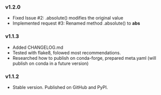### v1.2.0

- Fixed Issue #2: .absolute() modifies the original value
- Implemented request #3: Renamed method .absolute() to __abs__

### v1.1.3

- Added CHANGELOG.md
- Tested with flake8, folowed most recommendations.
- Researched how to publish on conda-forge, prepared meta.yaml
    (will publish on conda in a future version)

### v1.1.2

- Stable version. Published on GitHub and PyPI.

